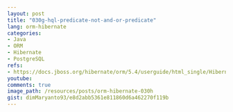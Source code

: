 ```yaml
---
layout: post
title: "030g-hql-predicate-not-and-or-predicate"
lang: orm-hibernate
categories:
- Java
- ORM
- Hibernate
- PostgreSQL
refs: 
- https://docs.jboss.org/hibernate/orm/5.4/userguide/html_single/Hibernate_User_Guide.html#hql-not-predicate
youtube: 
comments: true
image_path: /resources/posts/orm-hibernate-030h
gist: dimMaryanto93/e8d2abb5361e811860d6a462270f119b
---
```


